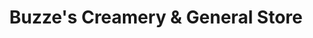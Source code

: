 ---
title: "Buzze's Creamery & General Store"
url: /morganton/buzzes-creamery-and-general-store/
shop: general
---
